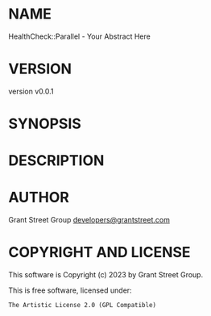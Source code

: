 # NAME

HealthCheck::Parallel - Your Abstract Here

# VERSION

version v0.0.1

# SYNOPSIS

# DESCRIPTION

# AUTHOR

Grant Street Group <developers@grantstreet.com>

# COPYRIGHT AND LICENSE

This software is Copyright (c) 2023 by Grant Street Group.

This is free software, licensed under:

    The Artistic License 2.0 (GPL Compatible)
